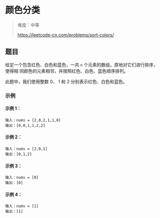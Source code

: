 # 颜色分类

> 难度：中等
>
> https://leetcode-cn.com/problems/sort-colors/

## 题目

给定一个包含红色、白色和蓝色，一共 `n` 个元素的数组，原地对它们进行排序，使得相
同颜色的元素相邻，并按照红色、白色、蓝色顺序排列。

此题中，我们使用整数 0、 1 和 2 分别表示红色、白色和蓝色。

### 示例

#### 示例 1：

```
输入：nums = [2,0,2,1,1,0]
输出：[0,0,1,1,2,2]
```

#### 示例 2：

```
输入：nums = [2,0,1]
输出：[0,1,2]
```

#### 示例 3：

```
输入：nums = [0]
输出：[0]
```

#### 示例 4：

```
输入：nums = [1]
输出：[1]
```
